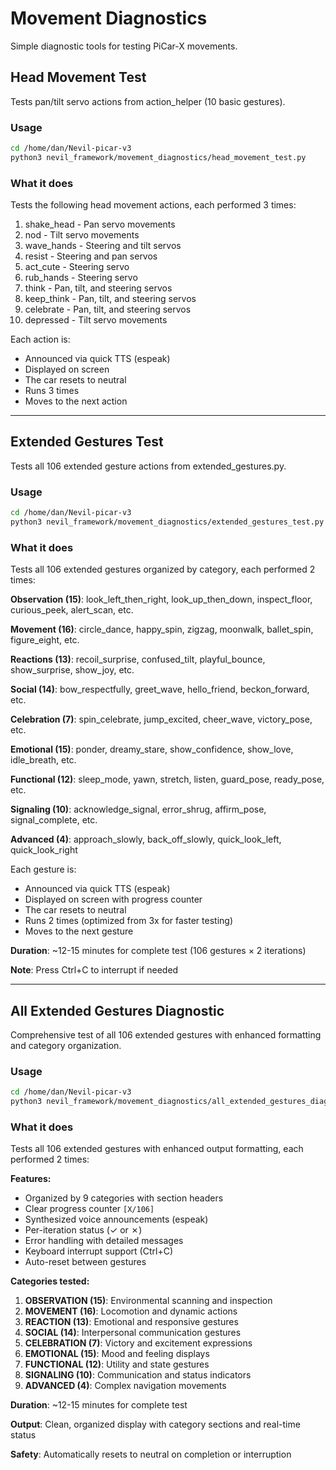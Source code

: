 # Movement Diagnostics

Simple diagnostic tools for testing PiCar-X movements.

## Head Movement Test

Tests pan/tilt servo actions from action_helper (10 basic gestures).

### Usage

```bash
cd /home/dan/Nevil-picar-v3
python3 nevil_framework/movement_diagnostics/head_movement_test.py
```

### What it does

Tests the following head movement actions, each performed 3 times:
1. shake_head - Pan servo movements
2. nod - Tilt servo movements
3. wave_hands - Steering and tilt servos
4. resist - Steering and pan servos
5. act_cute - Steering servo
6. rub_hands - Steering servo
7. think - Pan, tilt, and steering servos
8. keep_think - Pan, tilt, and steering servos
9. celebrate - Pan, tilt, and steering servos
10. depressed - Tilt servo movements

Each action is:
- Announced via quick TTS (espeak)
- Displayed on screen
- The car resets to neutral
- Runs 3 times
- Moves to the next action

---

## Extended Gestures Test

Tests all 106 extended gesture actions from extended_gestures.py.

### Usage

```bash
cd /home/dan/Nevil-picar-v3
python3 nevil_framework/movement_diagnostics/extended_gestures_test.py
```

### What it does

Tests all 106 extended gestures organized by category, each performed 2 times:

**Observation (15)**: look_left_then_right, look_up_then_down, inspect_floor, curious_peek, alert_scan, etc.

**Movement (16)**: circle_dance, happy_spin, zigzag, moonwalk, ballet_spin, figure_eight, etc.

**Reactions (13)**: recoil_surprise, confused_tilt, playful_bounce, show_surprise, show_joy, etc.

**Social (14)**: bow_respectfully, greet_wave, hello_friend, beckon_forward, etc.

**Celebration (7)**: spin_celebrate, jump_excited, cheer_wave, victory_pose, etc.

**Emotional (15)**: ponder, dreamy_stare, show_confidence, show_love, idle_breath, etc.

**Functional (12)**: sleep_mode, yawn, stretch, listen, guard_pose, ready_pose, etc.

**Signaling (10)**: acknowledge_signal, error_shrug, affirm_pose, signal_complete, etc.

**Advanced (4)**: approach_slowly, back_off_slowly, quick_look_left, quick_look_right

Each gesture is:
- Announced via quick TTS (espeak)
- Displayed on screen with progress counter
- The car resets to neutral
- Runs 2 times (optimized from 3x for faster testing)
- Moves to the next gesture

**Duration**: ~12-15 minutes for complete test (106 gestures × 2 iterations)

**Note**: Press Ctrl+C to interrupt if needed

---

## All Extended Gestures Diagnostic

Comprehensive test of all 106 extended gestures with enhanced formatting and category organization.

### Usage

```bash
cd /home/dan/Nevil-picar-v3
python3 nevil_framework/movement_diagnostics/all_extended_gestures_diagnostic.py
```

### What it does

Tests all 106 extended gestures with enhanced output formatting, each performed 2 times:

**Features:**
- Organized by 9 categories with section headers
- Clear progress counter `[X/106]`
- Synthesized voice announcements (espeak)
- Per-iteration status (✓ or ✗)
- Error handling with detailed messages
- Keyboard interrupt support (Ctrl+C)
- Auto-reset between gestures

**Categories tested:**
1. **OBSERVATION (15)**: Environmental scanning and inspection
2. **MOVEMENT (16)**: Locomotion and dynamic actions
3. **REACTION (13)**: Emotional and responsive gestures
4. **SOCIAL (14)**: Interpersonal communication gestures
5. **CELEBRATION (7)**: Victory and excitement expressions
6. **EMOTIONAL (15)**: Mood and feeling displays
7. **FUNCTIONAL (12)**: Utility and state gestures
8. **SIGNALING (10)**: Communication and status indicators
9. **ADVANCED (4)**: Complex navigation movements

**Duration**: ~12-15 minutes for complete test

**Output**: Clean, organized display with category sections and real-time status

**Safety**: Automatically resets to neutral on completion or interruption
